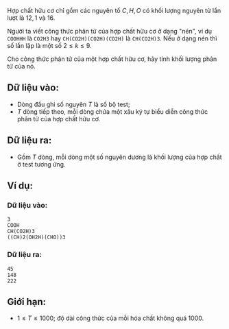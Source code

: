 Hợp chất hữu cơ chỉ gồm các nguyên tố $C, H, O$ có khối lượng nguyên tử lần lượt là $12, 1$ và $16$.

Người ta viết công thức phân tử của hợp chất hữu cơ ở dạng "nén", ví dụ `COOHHH` là `CO2H3` hay `CH(CO2H)(CO2H)(CO2H)` là `CH(CO2H)3`. Nếu ở dạng nén thì số lần lặp là một số $2 ≤ k ≤ 9$.

Cho công thức phân tử của một hợp chất hữu cơ, hãy tính khối lượng phân tử của nó.

## Dữ liệu vào:
- Dòng đầu ghi số nguyên $T$ là số bộ test;
- $T$ dòng tiếp theo, mỗi dòng chứa một xâu ký tự biểu diễn công thức phân tử của hợp chất hữu cơ.

## Dữ liệu ra:
- Gồm $T$ dòng, mỗi dòng một số nguyên dương là khối lượng của hợp chất ở test tương ứng.

## Ví dụ:
### Dữ liệu vào:
```
3
COOH
CH(CO2H)3
((CH)2(OH2H)(CHO))3
```

### Dữ liệu ra:
```
45
148
222
```

## Giới hạn:
- $1 ≤ T ≤ 1000$; độ dài công thức của mỗi hóa chất không quá $1000$.